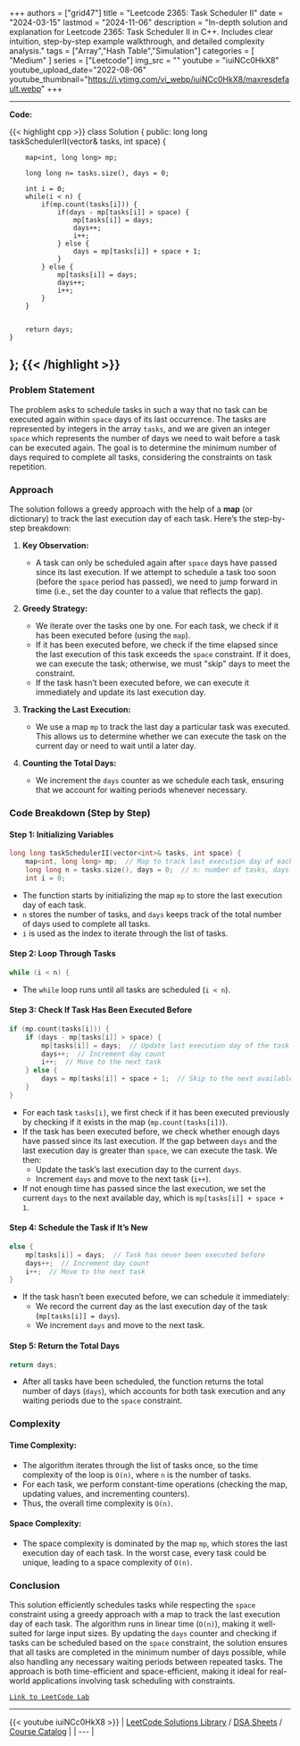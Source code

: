 
+++
authors = ["grid47"]
title = "Leetcode 2365: Task Scheduler II"
date = "2024-03-15"
lastmod = "2024-11-06"
description = "In-depth solution and explanation for Leetcode 2365: Task Scheduler II in C++. Includes clear intuition, step-by-step example walkthrough, and detailed complexity analysis."
tags = ["Array","Hash Table","Simulation"]
categories = [
    "Medium"
]
series = ["Leetcode"]
img_src = ""
youtube = "iuiNCc0HkX8"
youtube_upload_date="2022-08-06"
youtube_thumbnail="https://i.ytimg.com/vi_webp/iuiNCc0HkX8/maxresdefault.webp"
+++



---
**Code:**

{{< highlight cpp >}}
class Solution {
public:
    long long taskSchedulerII(vector<int>& tasks, int space) {
        
        map<int, long long> mp;
        
        long long n= tasks.size(), days = 0;
        
        int i = 0;
        while(i < n) {
            if(mp.count(tasks[i])) {
                if(days - mp[tasks[i]] > space) {
                    mp[tasks[i]] = days;
                    days++;
                    i++;
                } else {
                    days = mp[tasks[i]] + space + 1;
                }
            } else {
                mp[tasks[i]] = days;                
                days++;
                i++;
            }
        }
        
        
        return days;
    }
};
{{< /highlight >}}
---

### Problem Statement

The problem asks to schedule tasks in such a way that no task can be executed again within `space` days of its last occurrence. The tasks are represented by integers in the array `tasks`, and we are given an integer `space` which represents the number of days we need to wait before a task can be executed again. The goal is to determine the minimum number of days required to complete all tasks, considering the constraints on task repetition.

### Approach

The solution follows a greedy approach with the help of a **map** (or dictionary) to track the last execution day of each task. Here’s the step-by-step breakdown:

1. **Key Observation:**
   - A task can only be scheduled again after `space` days have passed since its last execution. If we attempt to schedule a task too soon (before the `space` period has passed), we need to jump forward in time (i.e., set the day counter to a value that reflects the gap).
   
2. **Greedy Strategy:**
   - We iterate over the tasks one by one. For each task, we check if it has been executed before (using the `map`).
   - If it has been executed before, we check if the time elapsed since the last execution of this task exceeds the `space` constraint. If it does, we can execute the task; otherwise, we must "skip" days to meet the constraint.
   - If the task hasn’t been executed before, we can execute it immediately and update its last execution day.

3. **Tracking the Last Execution:**
   - We use a map `mp` to track the last day a particular task was executed. This allows us to determine whether we can execute the task on the current day or need to wait until a later day.

4. **Counting the Total Days:**
   - We increment the `days` counter as we schedule each task, ensuring that we account for waiting periods whenever necessary.

### Code Breakdown (Step by Step)

#### Step 1: Initializing Variables

```cpp
long long taskSchedulerII(vector<int>& tasks, int space) {
    map<int, long long> mp;  // Map to track last execution day of each task
    long long n = tasks.size(), days = 0;  // n: number of tasks, days: total days
    int i = 0;
```

- The function starts by initializing the map `mp` to store the last execution day of each task.
- `n` stores the number of tasks, and `days` keeps track of the total number of days used to complete all tasks.
- `i` is used as the index to iterate through the list of tasks.

#### Step 2: Loop Through Tasks

```cpp
while (i < n) {
```

- The `while` loop runs until all tasks are scheduled (`i < n`).

#### Step 3: Check If Task Has Been Executed Before

```cpp
if (mp.count(tasks[i])) {
    if (days - mp[tasks[i]] > space) {
        mp[tasks[i]] = days;  // Update last execution day of the task
        days++;  // Increment day count
        i++;  // Move to the next task
    } else {
        days = mp[tasks[i]] + space + 1;  // Skip to the next available day
    }
}
```

- For each task `tasks[i]`, we first check if it has been executed previously by checking if it exists in the map (`mp.count(tasks[i])`).
- If the task has been executed before, we check whether enough days have passed since its last execution. If the gap between `days` and the last execution day is greater than `space`, we can execute the task. We then:
  - Update the task’s last execution day to the current `days`.
  - Increment `days` and move to the next task (`i++`).
- If not enough time has passed since the last execution, we set the current `days` to the next available day, which is `mp[tasks[i]] + space + 1`.

#### Step 4: Schedule the Task if It’s New

```cpp
else {
    mp[tasks[i]] = days;  // Task has never been executed before
    days++;  // Increment day count
    i++;  // Move to the next task
}
```

- If the task hasn’t been executed before, we can schedule it immediately:
  - We record the current day as the last execution day of the task (`mp[tasks[i]] = days`).
  - We increment `days` and move to the next task.

#### Step 5: Return the Total Days

```cpp
return days;
```

- After all tasks have been scheduled, the function returns the total number of days (`days`), which accounts for both task execution and any waiting periods due to the `space` constraint.

### Complexity

#### Time Complexity:

- The algorithm iterates through the list of tasks once, so the time complexity of the loop is `O(n)`, where `n` is the number of tasks.
- For each task, we perform constant-time operations (checking the map, updating values, and incrementing counters).
- Thus, the overall time complexity is `O(n)`.

#### Space Complexity:

- The space complexity is dominated by the map `mp`, which stores the last execution day of each task. In the worst case, every task could be unique, leading to a space complexity of `O(n)`.

### Conclusion

This solution efficiently schedules tasks while respecting the `space` constraint using a greedy approach with a map to track the last execution day of each task. The algorithm runs in linear time (`O(n)`), making it well-suited for large input sizes. By updating the `days` counter and checking if tasks can be scheduled based on the `space` constraint, the solution ensures that all tasks are completed in the minimum number of days possible, while also handling any necessary waiting periods between repeated tasks. The approach is both time-efficient and space-efficient, making it ideal for real-world applications involving task scheduling with constraints.

[`Link to LeetCode Lab`](https://leetcode.com/problems/task-scheduler-ii/description/)

---
{{< youtube iuiNCc0HkX8 >}}
| [LeetCode Solutions Library](https://grid47.xyz/leetcode/) / [DSA Sheets](https://grid47.xyz/sheets/) / [Course Catalog](https://grid47.xyz/courses/) |
| --- |
